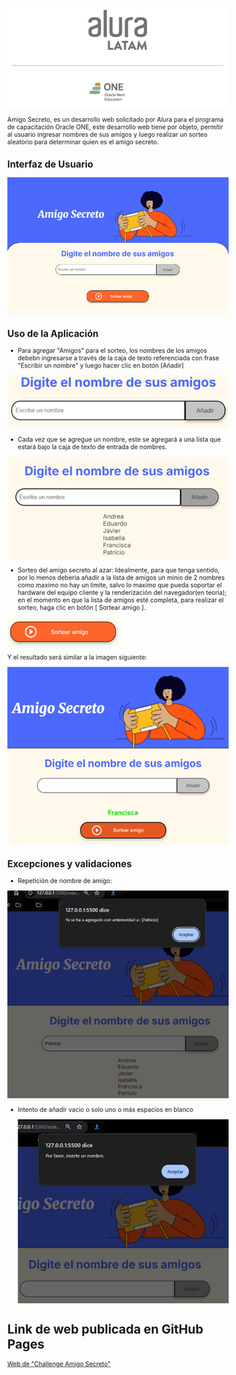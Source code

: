 ![](./img-md/header.png)

Amigo Secreto, es un desarrollo web solicitado por Alura para el programa de capacitación Oracle ONE, este desarrollo web tiene por objeto, permitir al usuario ingresar nombres de sus amigos y luego realizar un sorteo aleatorio para determinar quien es el amigo secreto.

## Interfaz de Usuario

<img src="./img-md/principal.png"/>

## Uso de la Aplicación

* Para agregar "Amigos" para el sorteo, los nombres de los amigos debebn ingresarse a través de la caja de texto referenciada con frase "Escribir un nombre" y luego hacer clic en botón [Añadir]

<img src="./img-md/input.png"/>

* Cada vez que se agregue un nombre, este se agregará a una lista que estará bajo la caja de texto de entrada de nombres.

<img src="./img-md/listado.png"/>

* Sorteo del amigo secreto al azar: Idealmente, para que tenga sentido, por lo menos debería añadir a la lista de amigos un minio de 2 nombres  como maximo no hay un limite, salvo lo maximo que pueda soportar el hardware del equipo cliente y la renderización del navegador(en teoría); en el momento en que la lista de amigos esté completa, para realizar el sorteo, haga clic en botón [ Sortear amigo ].

<img src="./img-md/boton-sorteo.png"/>

Y el resultado será similar a la imagen siguiente:

<img src="./img-md/resultado.png"/>

## Excepciones y validaciones

* Repetición de nombre de amigo:

<img src="./img-md/validacion-de-repeticion.png"/>

* Intento de añadir vacio o solo uno o más espacios en blanco

  <img src="./img-md/validacion-vacio-blancos.png"/>


# Link de web publicada en GitHub Pages

<a href="https://eduardooyfl.github.io/challenge-amigo-secreto-g9/">Web de "Challenge Amigo Secreto"</a>

